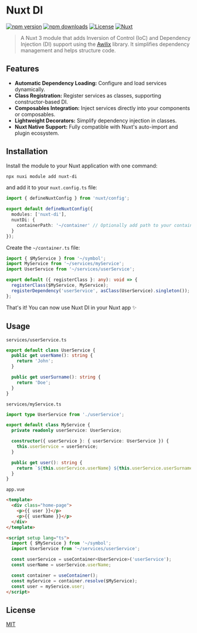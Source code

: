 # Nuxt DI

[![npm version][npm-version-src]][npm-version-href]
[![npm downloads][npm-downloads-src]][npm-downloads-href]
[![License][license-src]][license-href]
[![Nuxt][nuxt-src]][nuxt-href]

> A Nuxt 3 module that adds Inversion of Control (IoC) and Dependency Injection (DI) support using the [Awilix](https://github.com/jeffijoe/awilix) library. It simplifies dependency management and helps structure code.

<!-- - [✨ &nbsp;Release Notes](/CHANGELOG.md) -->
<!-- - [🏀 Online playground](https://stackblitz.com/github/your-org/nuxt-di?file=playground%2Fapp.vue) -->
<!-- - [📖 &nbsp;Documentation](https://example.com) -->

## Features

- **Automatic Dependency Loading:** Configure and load services dynamically.
- **Class Registration:** Register services as classes, supporting constructor-based DI.
- **Composables Integration:** Inject services directly into your components or composables.
- **Lightweight Decorators:** Simplify dependency injection in classes.
- **Nuxt Native Support:** Fully compatible with Nuxt's auto-import and plugin ecosystem.

## Installation

Install the module to your Nuxt application with one command:

```bash
npx nuxi module add nuxt-di
```
and add it to your `nuxt.config.ts` file:
```typescript
import { defineNuxtConfig } from 'nuxt/config';

export default defineNuxtConfig({
  modules: ['nuxt-di'],
  nuxtDi: {
    containerPath: '~/container' // Optionally add path to your container configuration
  }
});
```
Create the `~/container.ts` file:

```typescript
import { $MyService } from '~/symbol';
import MyService from '~/services/myService';
import UserService from '~/services/userService';

export default ({ registerClass }: any): void => {
  registerClass($MyService, MyService);
  registerDependency('userService', asClass(UserService).singleton());
};
```
That's it! You can now use Nuxt DI in your Nuxt app ✨

## Usage
`services/userService.ts`
```typescript
export default class UserService {
  public get userName(): string {
    return 'John';
  }

  public get userSurname(): string {
    return 'Doe';
  }
}
```
`services/myService.ts`
```typescript
import type UserService from './userService';

export default class MyService {
  private readonly userService: UserService;

  constructor({ userService }: { userService: UserService }) {
    this.userService = userService;
  }

  public get user(): string {
    return `${this.userService.userName} ${this.userService.userSurname}`;
  }
}
```
`app.vue`
```html
<template>
  <div class="home-page">
    <p>{{ user }}</p>
    <p>{{ userName }}</p>
  </div>
</template>

<script setup lang="ts">
  import { $MyService } from '~/symbol';
  import UserService from '~/services/userService';

  const userService = useContainer<UserService>('userService');
  const userName = userService.userName;

  const container = useContainer();
  const myService = container.resolve($MyService);
  const user = myService.user;
</script>
```
## License
[MIT](http://opensource.org/licenses/MIT)

<!-- Badges -->
[npm-version-src]: https://img.shields.io/npm/v/nuxt-di/latest.svg?style=flat&colorA=020420&colorB=00DC82
[npm-version-href]: https://npmjs.com/package/nuxt-di

[npm-downloads-src]: https://img.shields.io/npm/dm/nuxt-di.svg?style=flat&colorA=020420&colorB=00DC82
[npm-downloads-href]: https://npm.chart.dev/nuxt-di

[license-src]: https://img.shields.io/npm/l/nuxt-di.svg?style=flat&colorA=020420&colorB=00DC82
[license-href]: https://npmjs.com/package/nuxt-di

[nuxt-src]: https://img.shields.io/badge/Nuxt-020420?logo=nuxt.js
[nuxt-href]: https://nuxt.com
